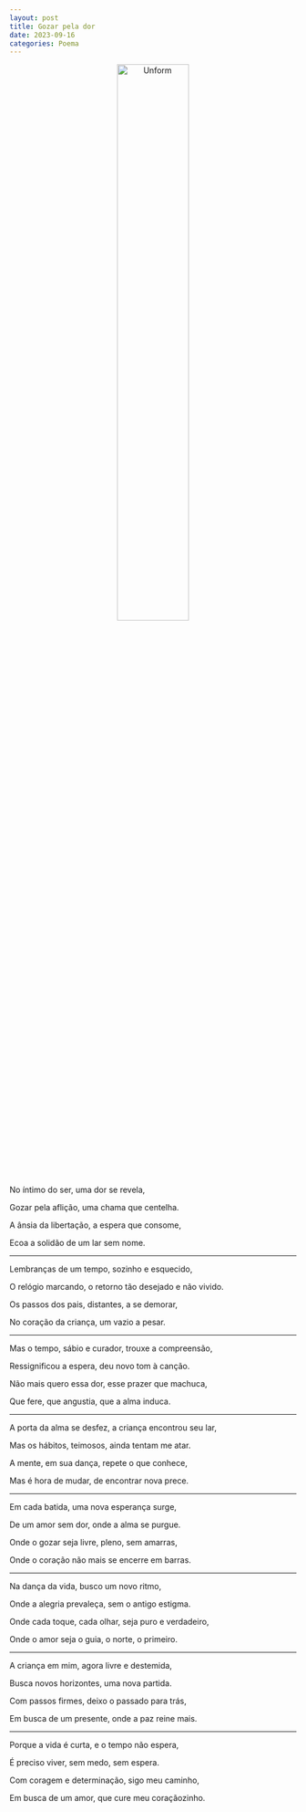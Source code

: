 ```yaml
---
layout: post
title: Gozar pela dor
date: 2023-09-16
categories: Poema
---
```


<p align="center">
<img src="{{ site.baseurl }}/images/2023-09-16-Gozar-pela-dor.png" height="50%" width="50%" alt="Unform" />
</p>

No íntimo do ser, uma dor se revela,

Gozar pela aflição, uma chama que centelha.

A ânsia da libertação, a espera que consome,

Ecoa a solidão de um lar sem nome.

---

Lembranças de um tempo, sozinho e esquecido,

O relógio marcando, o retorno tão desejado e não vivido.

Os passos dos pais, distantes, a se demorar,

No coração da criança, um vazio a pesar.

---

Mas o tempo, sábio e curador, trouxe a compreensão,

Ressignificou a espera, deu novo tom à canção.

Não mais quero essa dor, esse prazer que machuca,

Que fere, que angustia, que a alma induca.

---

A porta da alma se desfez, a criança encontrou seu lar,

Mas os hábitos, teimosos, ainda tentam me atar.

A mente, em sua dança, repete o que conhece,

Mas é hora de mudar, de encontrar nova prece.

---

Em cada batida, uma nova esperança surge,

De um amor sem dor, onde a alma se purgue.

Onde o gozar seja livre, pleno, sem amarras,

Onde o coração não mais se encerre em barras.

---

Na dança da vida, busco um novo ritmo,

Onde a alegria prevaleça, sem o antigo estigma.

Onde cada toque, cada olhar, seja puro e verdadeiro,

Onde o amor seja o guia, o norte, o primeiro.

---

A criança em mim, agora livre e destemida,

Busca novos horizontes, uma nova partida.

Com passos firmes, deixo o passado para trás,

Em busca de um presente, onde a paz reine mais.

---

Porque a vida é curta, e o tempo não espera,

É preciso viver, sem medo, sem espera.

Com coragem e determinação, sigo meu caminho,

Em busca de um amor, que cure meu coraçãozinho.